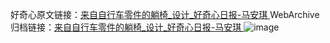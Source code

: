 好奇心原文链接：[来自自行车零件的躺椅_设计_好奇心日报-马安琪 ](https://www.qdaily.com/articles/12555.html)
WebArchive归档链接：[来自自行车零件的躺椅_设计_好奇心日报-马安琪 ](http://web.archive.org/web/20190623172810/https://www.qdaily.com/articles/12555.html)
![image](http://ww3.sinaimg.cn/large/007d5XDply1g3wjti4uwsj30u04dbwvi)